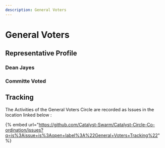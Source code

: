 ```yaml
---
description: General Voters
---
```


# General Voters

## Representative Profile

### Dean Jayes

### Committe Voted 

## Tracking

The Activities of the General Voters Circle are recorded as Issues in the location linked below :

{% embed url="https://github.com/Catalyst-Swarm/Catalyst-Circle-Co-ordination/issues?q=is%3Aissue+is%3Aopen+label%3A%22General+Voters+Tracking%22" %}



